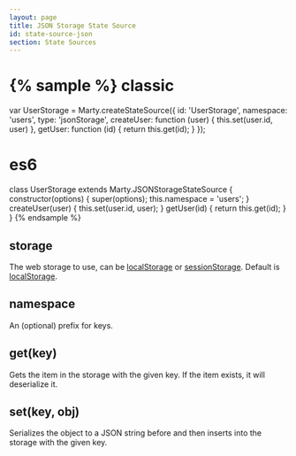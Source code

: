 ```yaml
---
layout: page
title: JSON Storage State Source
id: state-source-json
section: State Sources
---
```


{% sample %}
classic
=======
var UserStorage = Marty.createStateSource({
  id: 'UserStorage',
  namespace: 'users',
  type: 'jsonStorage',
  createUser: function (user) {
    this.set(user.id, user)
  },
  getUser: function (id) {
    return this.get(id);
  }
});

es6
===
class UserStorage extends Marty.JSONStorageStateSource {
  constructor(options) {
    super(options);
    this.namespace = 'users';
  }
  createUser(user) {
    this.set(user.id, user);
  }
  getUser(id) {
    return this.get(id);
  }
}
{% endsample %}

<h2 id="storage">storage</h2>

The web storage to use, can be [localStorage](https://developer.mozilla.org/en/docs/Web/Guide/API/DOM/Storage#localStorage) or [sessionStorage](https://developer.mozilla.org/en/docs/Web/Guide/API/DOM/Storage#sessionStorage). Default is [localStorage](https://developer.mozilla.org/en/docs/Web/Guide/API/DOM/Storage#localStorage).

<h2 id="namespace">namespace</h2>

An (optional) prefix for keys.

<h2 id="get">get(key)</h2>

Gets the item in the storage with the given key. If the item exists, it will deserialize it.

<h2 id="set">set(key, obj)</h2>

Serializes the object to a JSON string before and then inserts into the storage with the given key.